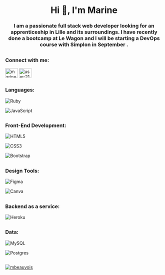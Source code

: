 <h1 align="center">Hi 👋, I'm Marine</h1>
<h3 align="center">I am a passionate full stack web developer looking for an apprenticeship in Lille and its surroundings.
I have recently done a bootcamp at Le Wagon and I will be starting a DevOps course with Simplon in September . </h3>

## <h3 align="left">Connect with me:</h3>
<p align="left">
<a href="https://linkedin.com/in/marine-beauvois" target="blank"><img align="center" src="https://raw.githubusercontent.com/rahuldkjain/github-profile-readme-generator/master/src/images/icons/Social/linked-in-alt.svg" alt="marine-beauvois" height="30" width="40" /></a>
<a href="https://stackoverflow.com/users/user:21095404" target="blank"><img align="center" src="https://raw.githubusercontent.com/rahuldkjain/github-profile-readme-generator/master/src/images/icons/Social/stack-overflow.svg" alt="user:21095404" height="30" width="40" /></a>
</p>


## <h3 align="left">Languages:</h3>

![Ruby](https://img.shields.io/badge/ruby-%23CC342D.svg?style=for-the-badge&logo=ruby&logoColor=white)

![JavaScript](https://img.shields.io/badge/javascript-%23323330.svg?style=for-the-badge&logo=javascript&logoColor=%23F7DF1E)

## <h3 align="left">Front-End Development:</h3>

![HTML5](https://img.shields.io/badge/html5-%23E34F26.svg?style=for-the-badge&logo=html5&logoColor=white)

![CSS3](https://img.shields.io/badge/css3-%231572B6.svg?style=for-the-badge&logo=css3&logoColor=white)

![Bootstrap](https://img.shields.io/badge/bootstrap-%23563D7C.svg?style=for-the-badge&logo=bootstrap&logoColor=white)

## <h3 align="left">Design Tools:</h3>

![Figma](https://img.shields.io/badge/figma-%23F24E1E.svg?style=for-the-badge&logo=figma&logoColor=white)

![Canva](https://img.shields.io/badge/Canva-%2300C4CC.svg?style=for-the-badge&logo=Canva&logoColor=white)

## <h3 align="left">Backend as a service:</h3>

![Heroku](https://img.shields.io/badge/heroku-%23430098.svg?style=for-the-badge&logo=heroku&logoColor=white)

## <h3 align="left">Data:</h3>
>
![MySQL](https://img.shields.io/badge/mysql-%2300f.svg?style=for-the-badge&logo=mysql&logoColor=white)

![Postgres](https://img.shields.io/badge/postgres-%23316192.svg?style=for-the-badge&logo=postgresql&logoColor=white)
## 

<p align="left"> <a href="https://github.com/ryo-ma/github-profile-trophy"><img src="https://github-profile-trophy.vercel.app/?username=mbeauvois" alt="mbeauvois" /></a> </p>








